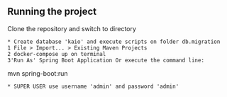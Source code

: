 ## Running the project

Clone the repository and switch to directory

```
* Create database 'kaio' and execute scripts on folder db.migration
1 File > Import... > Existing Maven Projects
2 docker-compose up on terminal
3'Run As' Spring Boot Application Or execute the command line:
```
mvn spring-boot:run
```
* SUPER USER use username 'admin' and password 'admin'
